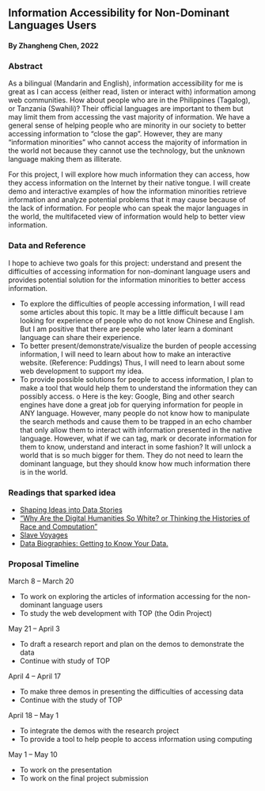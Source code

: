 ## Information Accessibility for Non-Dominant Languages Users
#### By Zhangheng Chen, 2022

### Abstract

As a bilingual (Mandarin and English), information accessibility for me is great as I can access (either read, listen or interact with) information among web communities. How about people who are in the Philippines (Tagalog), or Tanzania (Swahili)? Their official languages are important to them but may limit them from accessing the vast majority of information. We have a general sense of helping people who are minority in our society to better accessing information to “close the gap”. However, they are many “information minorities” who cannot access the majority of information in the world not because they cannot use the technology, but the unknown language making them as illiterate.

For this project, I will explore how much information they can access, how they access information on the Internet by their native tongue. I will create demo and interactive examples of how the information minorities retrieve information and analyze potential problems that it may cause because of the lack of information. For people who can speak the major languages in the world, the multifaceted view of information would help to better view information.

### Data and Reference

I hope to achieve two goals for this project: understand and present the difficulties of accessing information for non-dominant language users and provides potential solution for the information minorities to better access information.

-	To explore the difficulties of people accessing information, I will read some articles about this topic. It may be a little difficult because I am looking for experience of people who do not know Chinese and English. But I am positive that there are people who later learn a dominant language can share their experience.
-	To better present/demonstrate/visualize the burden of people accessing information, I will need to learn about how to make an interactive website. (Reference: Puddings) Thus, I will need to learn about some web development to support my idea. 
-	To provide possible solutions for people to access information, I plan to make a tool that would help them to understand the information they can possibly access. 
o	Here is the key: Google, Bing and other search engines have done a great job for querying information for people in ANY language. However, many people do not know how to manipulate the search methods and cause them to be trapped in an echo chamber that only allow them to interact with information presented in the native language. However, what if we can tag, mark or decorate information for them to know, understand and interact in some fashion? It will unlock a world that is so much bigger for them. They do not need to learn the dominant language, but they should know how much information there is in the world. 


### Readings that sparked idea

-	[Shaping Ideas into Data Stories](https://www.youtube.com/watch?v=J3Awc4HxDK0)
-	[“Why Are the Digital Humanities So White? or Thinking the Histories of Race and Computation”](https://dhdebates.gc.cuny.edu/read/untitled-88c11800-9446-469b-a3be-3fdb36bfbd1e/section/20df8acd-9ab9-4f35-8a5d-e91aa5f4a0ea#ch09)
-	[Slave Voyages](https://www.slavevoyages.org/)
-	[Data Biographies: Getting to Know Your Data.](https://gijn.org/2017/03/27/data-biographies-getting-to-know-your-data/)

### Proposal Timeline

March 8 – March 20
-	To work on exploring the articles of information accessing for the non-dominant language users
-	To study the web development with TOP (the Odin Project)

May 21 – April 3
-	To draft a research report and plan on the demos to demonstrate the data
-	Continue with study of TOP

April 4 – April 17
-	To make three demos in presenting the difficulties of accessing data
-	Continue with the study of TOP

April 18 – May 1
-	To integrate the demos with the research project 
-	To provide a tool to help people to access information using computing

May 1 – May 10
-	To work on the presentation
-	To work on the final project submission


